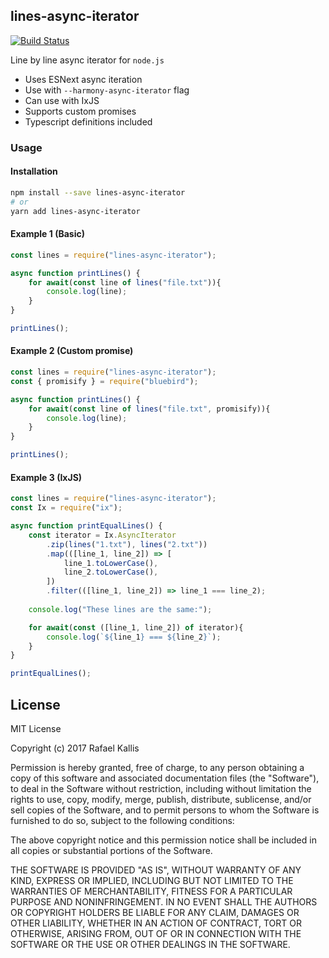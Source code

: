 ## lines-async-iterator
[![Build Status](https://travis-ci.org/rafaelkallis/lines-async-iterator.svg?branch=master)](https://travis-ci.org/rafaelkallis/lines-async-iterator)

Line by line async iterator for `node.js`

- Uses ESNext async iteration
- Use with `--harmony-async-iterator` flag
- Can use with IxJS
- Supports custom promises
- Typescript definitions included

### Usage

#### Installation

```bash
npm install --save lines-async-iterator
# or
yarn add lines-async-iterator
```

#### Example 1 (Basic)
```js
const lines = require("lines-async-iterator");

async function printLines() {
    for await(const line of lines("file.txt")){
        console.log(line);
    }
}

printLines();
```

#### Example 2 (Custom promise)
```js
const lines = require("lines-async-iterator");
const { promisify } = require("bluebird");

async function printLines() {
    for await(const line of lines("file.txt", promisify)){
        console.log(line);
    }
}

printLines();
```

#### Example 3 (IxJS)
```js
const lines = require("lines-async-iterator");
const Ix = require("ix");

async function printEqualLines() {
    const iterator = Ix.AsyncIterator
        .zip(lines("1.txt"), lines("2.txt"))
        .map(([line_1, line_2]) => [
            line_1.toLowerCase(),
            line_2.toLowerCase(),
        ])
        .filter(([line_1, line_2]) => line_1 === line_2);
        
    console.log("These lines are the same:");

    for await(const ([line_1, line_2]) of iterator){
        console.log(`${line_1} === ${line_2}`);
    }
}

printEqualLines();
```

## License

MIT License

Copyright (c) 2017 Rafael Kallis

Permission is hereby granted, free of charge, to any person obtaining a copy
of this software and associated documentation files (the "Software"), to deal
in the Software without restriction, including without limitation the rights
to use, copy, modify, merge, publish, distribute, sublicense, and/or sell
copies of the Software, and to permit persons to whom the Software is
furnished to do so, subject to the following conditions:

The above copyright notice and this permission notice shall be included in all
copies or substantial portions of the Software.

THE SOFTWARE IS PROVIDED "AS IS", WITHOUT WARRANTY OF ANY KIND, EXPRESS OR
IMPLIED, INCLUDING BUT NOT LIMITED TO THE WARRANTIES OF MERCHANTABILITY,
FITNESS FOR A PARTICULAR PURPOSE AND NONINFRINGEMENT. IN NO EVENT SHALL THE
AUTHORS OR COPYRIGHT HOLDERS BE LIABLE FOR ANY CLAIM, DAMAGES OR OTHER
LIABILITY, WHETHER IN AN ACTION OF CONTRACT, TORT OR OTHERWISE, ARISING FROM,
OUT OF OR IN CONNECTION WITH THE SOFTWARE OR THE USE OR OTHER DEALINGS IN THE
SOFTWARE.